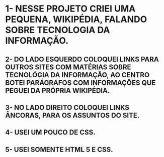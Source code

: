 # 1- NESSE PROJETO CRIEI UMA PEQUENA, WIKIPÉDIA, FALANDO SOBRE TECNOLOGIA DA INFORMAÇÃO.

## 2- DO LADO ESQUERDO COLOQUEI LINKS PARA OUTROS SITES COM MATÉRIAS SOBRE TECNOLÓGIA DA INFORMAÇÃO, AO CENTRO BOTEI PARÁGRAFOS COM INFORMAÇÕES QUE PEGUEI DA PRÓPRIA WIKIPÉDIA.

## 3- NO LADO DIREITO COLOQUEI LINKS ÂNCORAS, PARA OS ASSUNTOS DO SITE.

## 4- USEI UM POUCO DE CSS.

## 5- USEI SOMENTE HTML 5 E CSS.
